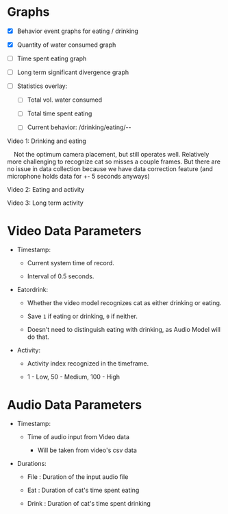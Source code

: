# Graphs

- [x] Behavior event graphs for eating / drinking 

- [x] Quantity of water consumed graph 

- [ ] Time spent eating graph 

- [ ] Long term significant divergence graph 

- [ ] Statistics overlay: 
  
  - [ ] Total vol. water consumed 
  
  - [ ] Total time spent eating 
  
  - [ ] Current behavior: /drinking/eating/-- 



Video 1: Drinking and eating 

    Not the optimum camera placement, but still operates well. Relatively more challenging to recognize cat so misses a couple frames. But there are no issue in data collection because we have data correction feature (and microphone holds data for +- 5 seconds anyways)

Video 2: Eating and activity 

Video 3: Long term activity 

# Video Data Parameters

- Timestamp: 
  
  - Current system time of record. 
  
  - Interval of 0.5 seconds. 

- Eatordrink: 
  
  - Whether the video model recognizes cat as either drinking or eating. 
  
  - Save `1` if eating or drinking, `0` if neither. 
  
  - Doesn't need to distinguish eating with drinking, as Audio Model will do that. 

- Activity: 
  
  - Activity index recognized in the timeframe. 
  
  - 1 - Low, 50 - Medium, 100 - High

# Audio Data Parameters

- Timestamp: 
  
  - Time of audio input from Video data
    
    - Will be taken from video's csv data 

- Durations: 
  
  - File : Duration of the input audio file 
  
  - Eat : Duration of cat's time spent eating  
  
  - Drink : Duration of cat's time spent drinking 
